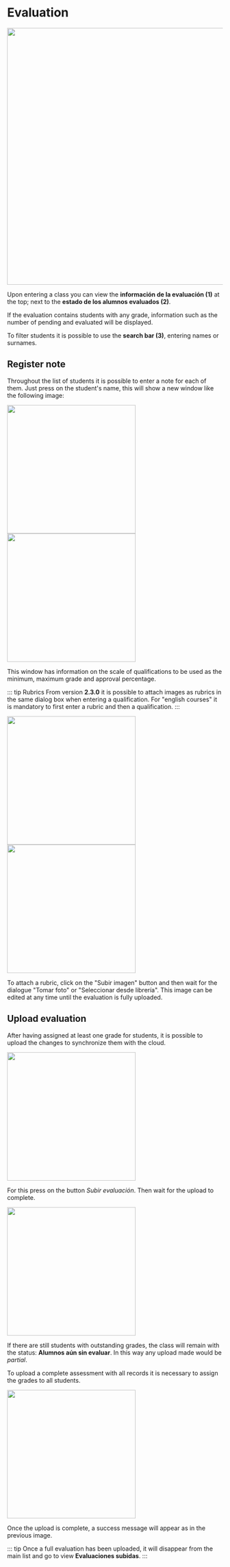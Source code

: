 # Evaluation

<img src="/guide/img-guide-55.jpg" width="600" class="thumb" />

Upon entering a class you can view the **información de la evaluación (1)** at the top;
next to the **estado de los alumnos evaluados (2)**.

If the evaluation contains students with any grade, information such as the number of pending and evaluated will be displayed.

To filter students it is possible to use the **search bar (3)**, entering names or surnames.

## Register note

Throughout the list of students it is possible to enter a note for each of them. Just press on the student's name, this will show a new window like the following image:

<img src="/guide/img-guide-56.png" width="300" class="thumb" />
<img src="/guide/img-guide-57.png" width="300" class="thumb" />

This window has information on the scale of qualifications to be used as the minimum, maximum grade and approval percentage.

::: tip Rubrics
From version **2.3.0** it is possible to attach images as rubrics in the same dialog box when entering a qualification. For "english courses" it is mandatory to first enter a rubric and then a qualification.
:::

<img src="/guide/img-guide-61.png" width="300" class="thumb"/>
<img src="/guide/img-guide-62.png" width="300" class="thumb"/>

To attach a rubric, click on the "Subir imagen" button and then wait for the dialogue "Tomar foto" or "Seleccionar desde librería". This image can be edited at any time until the evaluation is fully uploaded.

## Upload evaluation

After having assigned at least one grade for students, it is possible to upload the changes
to synchronize them with the cloud.

<img src="/guide/img-guide-58.jpg" width="300" class="thumb" />

For this press on the button _Subir evaluación_. Then wait for the upload to complete.

<img src="/guide/img-guide-59.png" width="300" class="thumb"/>

If there are still students with outstanding grades, the class will remain with the status: **Alumnos aún sin evaluar**. In this way any upload made would be _partial_.

To upload a complete assessment with all records it is necessary to assign the grades to all students.

<img src="/guide/img-guide-60.png" width="300" class="thumb"/>

Once the upload is complete, a success message will appear as in the previous image.

::: tip
Once a full evaluation has been uploaded, it will disappear from the main list and go to view **Evaluaciones subidas**.
:::
